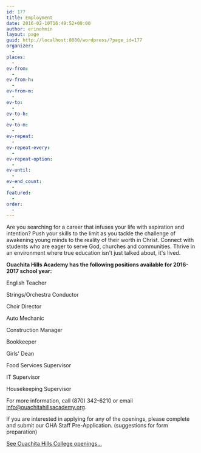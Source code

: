 ```yaml
---
id: 177
title: Employment
date: 2016-02-10T16:49:52+00:00
author: erinohmin
layout: page
guid: http://localhost:8080/wordpress/?page_id=177
organizer:
  - 
places:
  - 
ev-from:
  - 
ev-from-h:
  - 
ev-from-m:
  - 
ev-to:
  - 
ev-to-h:
  - 
ev-to-m:
  - 
ev-repeat:
  - 
ev-repeat-every:
  - 
ev-repeat-option:
  - 
ev-until:
  - 
ev-end_count:
  - 
featured:
  - 
order:
  - 
---
```

Are you searching for a career that infuses your life with aspiration and intention? Push your skills to the limit as you tackle the challenge of awakening young minds to the reality of their worth in Christ. Connect with students who are eager to serve God, churches and communities. Thrive in an environment where true education isn't just talked about, it's lived.

**Ouachita Hills Academy has the following positions available for 2016-2017 school year:**

English Teacher
  
Strings/Orchestra Conductor
  
Choir Director
  
Auto Mechanic
  
Construction Manager
  
Bookkeeper
  
Girls' Dean
  
Food Services Supervisor
  
IT Supervisor
  
Housekeeping Supervisor

For more information, call (870) 342-6210 or email info@ouachitahillsacademy.org.

If you are interested in applying for any of the openings, please complete and submit our OHA Staff Pre-Application. (suggestions for form preparation)

[See Ouachita Hills College openings...](http://localhost:8080/wordpress/sample-page/employment.html)